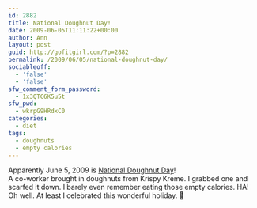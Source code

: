 ```yaml
---
id: 2882
title: National Doughnut Day!
date: 2009-06-05T11:11:22+00:00
author: Ann
layout: post
guid: http://gofitgirl.com/?p=2882
permalink: /2009/06/05/national-doughnut-day/
sociableoff:
  - 'false'
  - 'false'
sfw_comment_form_password:
  - 1x3QTC6K5u5t
sfw_pwd:
  - wkrpG9HRdxC0
categories:
  - diet
tags:
  - doughnuts
  - empty calories
---
```

Apparently June 5, 2009 is [National Doughnut Day](http://www.washingtonian.com/blogarticles/restaurants/bestbites/12555.html)!  
A co-worker brought in doughnuts from Krispy Kreme. I grabbed one and scarfed it down. I barely even remember eating those empty calories. HA!  
Oh well. At least I celebrated this wonderful holiday. 🙂